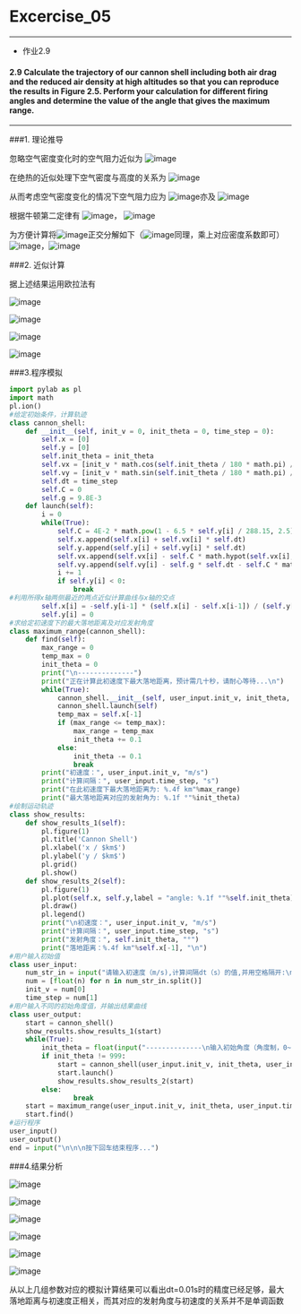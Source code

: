 # Excercise_05
***

* 作业2.9


#### 2.9 Calculate the trajectory of our cannon shell including both air drag and the reduced air density at high altitudes so that you can reproduce the results in Figure 2.5. Perform your calculation for different firing angles and determine the value of the angle that gives the maximum range.
***

###1. 理论推导
  
  忽略空气密度变化时的空气阻力近似为 ![image](https://github.com/ACGNnsj/compuational_physics_N2014301020001/blob/master/Excercise_05/CodeCogsEqn.gif?raw=true)
  
  在绝热的近似处理下空气密度与高度的关系为 ![image](https://github.com/ACGNnsj/compuational_physics_N2014301020001/blob/master/Excercise_05/CodeCogsEqn%20(2).gif?raw=true)
  
  从而考虑空气密度变化的情况下空气阻力应为 ![image](https://github.com/ACGNnsj/compuational_physics_N2014301020001/blob/master/Excercise_05/CodeCogsEqn%20(1).gif?raw=true)亦及 ![image](https://github.com/ACGNnsj/compuational_physics_N2014301020001/blob/master/Excercise_05/CodeCogsEqn%20(3).gif?raw=true)
  
根据牛顿第二定律有 ![image](https://github.com/ACGNnsj/compuational_physics_N2014301020001/blob/master/Excercise_05/CodeCogsEqn%20(8).gif?raw=true)， ![image](https://github.com/ACGNnsj/compuational_physics_N2014301020001/blob/master/Excercise_05/CodeCogsEqn%20(9).gif?raw=true)

为方便计算将![image](https://github.com/ACGNnsj/compuational_physics_N2014301020001/blob/master/Excercise_05/CodeCogsEqn%20(12).gif?raw=true)正交分解如下（![image](https://github.com/ACGNnsj/compuational_physics_N2014301020001/blob/master/Excercise_05/CodeCogsEqn%20(13).gif?raw=true)同理，乘上对应密度系数即可）![image](https://github.com/ACGNnsj/compuational_physics_N2014301020001/blob/master/Excercise_05/CodeCogsEqn%20(10).gif?raw=true)，![image](https://github.com/ACGNnsj/compuational_physics_N2014301020001/blob/master/Excercise_05/CodeCogsEqn%20(11).gif?raw=true)

###2. 近似计算

  据上述结果运用欧拉法有
  
  ![image](https://github.com/ACGNnsj/compuational_physics_N2014301020001/blob/master/Excercise_05/CodeCogsEqn%20(4).gif?raw=true)
  
  ![image](https://github.com/ACGNnsj/compuational_physics_N2014301020001/blob/master/Excercise_05/CodeCogsEqn%20(5).gif?raw=true)
  
  ![image](https://github.com/ACGNnsj/compuational_physics_N2014301020001/blob/master/Excercise_05/CodeCogsEqn%20(6).gif?raw=true)
  
  ![image](https://github.com/ACGNnsj/compuational_physics_N2014301020001/blob/master/Excercise_05/CodeCogsEqn%20(7).gif?raw=true)
  
###3.程序模拟

```python
import pylab as pl
import math
pl.ion()
#给定初始条件，计算轨迹
class cannon_shell:
    def __init__(self, init_v = 0, init_theta = 0, time_step = 0):
        self.x = [0]
        self.y = [0]
        self.init_theta = init_theta
        self.vx = [init_v * math.cos(self.init_theta / 180 * math.pi) / 1000]
        self.vy = [init_v * math.sin(self.init_theta / 180 * math.pi) / 1000]
        self.dt = time_step
        self.C = 0
        self.g = 9.8E-3
    def launch(self):
        i = 0
        while(True):
            self.C = 4E-2 * math.pow(1 - 6.5 * self.y[i] / 288.15, 2.5)
            self.x.append(self.x[i] + self.vx[i] * self.dt)
            self.y.append(self.y[i] + self.vy[i] * self.dt)
            self.vx.append(self.vx[i] - self.C * math.hypot(self.vx[i], self.vy[i]) * self.vx[i] * self.dt)
            self.vy.append(self.vy[i] - self.g * self.dt - self.C * math.hypot(self.vx[i], self.vy[i]) * self.vy[i] * self.dt)
            i += 1
            if self.y[i] < 0:
                break
#利用所得x轴两侧最近的两点近似计算曲线与x轴的交点
        self.x[i] = -self.y[i-1] * (self.x[i] - self.x[i-1]) / (self.y[i] - self.y[i-1]) + self.x[i-1]
        self.y[i] = 0
#求给定初速度下的最大落地距离及对应发射角度
class maximum_range(cannon_shell):
    def find(self):
        max_range = 0
        temp_max = 0
        init_theta = 0
        print("\n--------------")
        print("正在计算此初速度下最大落地距离，预计需几十秒，请耐心等待...\n")
        while(True):
            cannon_shell.__init__(self, user_input.init_v, init_theta, user_input.time_step)
            cannon_shell.launch(self)
            temp_max = self.x[-1]
            if (max_range <= temp_max):
                max_range = temp_max
                init_theta += 0.1
            else:
                init_theta -= 0.1
                break
        print("初速度：", user_input.init_v, "m/s")
        print("计算间隔：", user_input.time_step, "s")
        print("在此初速度下最大落地距离为: %.4f km"%max_range)
        print("最大落地距离对应的发射角为: %.1f °"%init_theta)
#绘制运动轨迹
class show_results:
    def show_results_1(self):
        pl.figure(1)
        pl.title('Cannon Shell')
        pl.xlabel('x / $km$')
        pl.ylabel('y / $km$')
        pl.grid()
        pl.show()
    def show_results_2(self):
        pl.figure(1)
        pl.plot(self.x, self.y,label = "angle: %.1f °"%self.init_theta)
        pl.draw()
        pl.legend()
        print("\n初速度：", user_input.init_v, "m/s")
        print("计算间隔：", user_input.time_step, "s")
        print("发射角度：", self.init_theta, "°")
        print("落地距离：%.4f km"%self.x[-1], "\n")
#用户输入初始值
class user_input:
    num_str_in = input("请输入初速度（m/s),计算间隔dt（s）的值,并用空格隔开:\n")
    num = [float(n) for n in num_str_in.split()]
    init_v = num[0]
    time_step = num[1]
#用户输入不同的初始角度值，并输出结果曲线
class user_output:
    start = cannon_shell()
    show_results.show_results_1(start)
    while(True):
        init_theta = float(input("--------------\n输入初始角度（角度制，0~180）（输入999开始计算最大落地距离）:\n"))
        if init_theta != 999:
            start = cannon_shell(user_input.init_v, init_theta, user_input.time_step)
            start.launch()
            show_results.show_results_2(start)
        else:
                break
    start = maximum_range(user_input.init_v, init_theta, user_input.time_step)
    start.find()
#运行程序
user_input()
user_output()
end = input("\n\n\n按下回车结束程序...")
```

###4.结果分析

![image](https://github.com/ACGNnsj/compuational_physics_N2014301020001/blob/master/Excercise_05/QQ%E6%88%AA%E5%9B%BE20161017013021.png?raw=true)

![image](https://github.com/ACGNnsj/compuational_physics_N2014301020001/blob/master/Excercise_05/QQ%E6%88%AA%E5%9B%BE20161017013214.png?raw=true)

![image](https://github.com/ACGNnsj/compuational_physics_N2014301020001/blob/master/Excercise_05/QQ%E6%88%AA%E5%9B%BE20161017013546.png?raw=true)

![image](https://github.com/ACGNnsj/compuational_physics_N2014301020001/blob/master/Excercise_05/QQ%E6%88%AA%E5%9B%BE20161017013258.png)

![image](https://github.com/ACGNnsj/compuational_physics_N2014301020001/blob/master/Excercise_05/QQ%E6%88%AA%E5%9B%BE20161017013341.png?raw=true)

![image](https://github.com/ACGNnsj/compuational_physics_N2014301020001/blob/master/Excercise_05/QQ%E6%88%AA%E5%9B%BE20161017013705.png?raw=true)

从以上几组参数对应的模拟计算结果可以看出dt=0.01s时的精度已经足够，最大落地距离与初速度正相关，而其对应的发射角度与初速度的关系并不是单调函数
